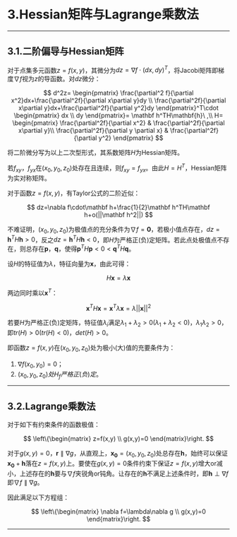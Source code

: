 # **3.Hessian矩阵与Lagrange乘数法**

---

## **3.1.二阶偏导与Hessian矩阵**

对于点集多元函数$z=f(x,y)$，其微分为$dz=\nabla f\cdot(dx,dy)^T$，将Jacobi矩阵即梯度$\nabla f$视为$z$的导函数。对$dz$微分：

$$
d^2z=
\begin{pmatrix}
\frac{\partial^2 f}{\partial x^2}dx+\frac{\partial^2f}{\partial x\partial y}dy \\
\frac{\partial^2f}{\partial x\partial y}dx+\frac{\partial^2f}{\partial y^2}dy
\end{pmatrix}^T\cdot
\begin{pmatrix}
dx \\
dy
\end{pmatrix}=
\mathbf h^TH\mathbf{h}\ ,\\ H=
\begin{pmatrix}
\frac{\partial^2f}{\partial x^2} & \frac{\partial^2f}{\partial x\partial y}\\
\frac{\partial^2f}{\partial y \partial x} & \frac{\partial^2f}{\partial y^2}
\end{pmatrix}
$$

将二阶微分写为以上二次型形式，其系数矩阵$H$为Hessian矩阵。

若$f_{xy}，f_{yx}$在$(x_0,y_0,z_0)$处存在且连续，则$f_{xy}=f_{yx}$。由此$H=H^T$，Hessian矩阵为实对称矩阵。

对于函数$z=f(x,y)$，有Taylor公式的二阶近似：

$$
dz=\nabla f\cdot\mathbf h+\frac{1}{2}\mathbf h^TH\mathbf h+o(||\mathbf h^2||)
$$

不难证明，$(x_0,y_0,z_0)$为极值点的充分条件为$\nabla f=\mathbf 0$，若极小值点存在，$dz=\mathbf h^TH\mathbf h>0$，反之$dz=\mathbf h^TH\mathbf h<0$，即$H$为严格正(负)定矩阵。若此点处极值点不存在，则总存在$\mathbf p，\mathbf q$，使得$\mathbf p^TH\mathbf p<0<\mathbf q^TH\mathbf q$。

设$H$的特征值为$\lambda$，特征向量为$\mathbf x$，由此可得：

$$
H\mathbf x=\lambda\mathbf x
$$

两边同时乘以$\mathbf x^T$：

$$
\mathbf x^TH\mathbf x= \mathbf x^T\lambda\mathbf x=\lambda ||\mathbf x||^2
$$

若要$H$为严格正(负)定矩阵，特征值$\lambda_i$满足$\lambda_1+\lambda_2>0(\lambda_1+\lambda_2<0)，\lambda_1\lambda_2>0$，即$tr(H)>0(tr(H)<0)，det(H)>0$。

即函数$z=f(x,y)$在$(x_0,y_0,z_0)$处为极小(大)值的充要条件为：

1. $\nabla f(x_0,y_0)=0$；
2. $(x_0,y_0,z_0)处H_f严格正(负)定$。

---

## **3.2.Lagrange乘数法**


对于如下有约束条件的函数极值：

$$
\left\{\begin{matrix} 
  z=f(x,y) \\  
  g(x,y)=0 
\end{matrix}\right. 
$$

对于$g(x,y)=0$，$\mathbf r \parallel \nabla g$，从直观上，$\mathbf {x_0}=(x_0,y_0,z_0)$处总存在$\mathbf h$，始终可以保证$\mathbf {x_0}+\mathbf h$落在$z=f(x,y)$上。要使在$g(x,y)=0$条件约束下保证$z=f(x,y)$增大or减小，上述存在的$\mathbf h$要与$\nabla f$夹锐角or钝角。让存在的$\mathbf h$不满足上述条件时，即$\mathbf h \perp \nabla f$即$\nabla f \parallel \nabla g$。

因此满足以下方程组：

$$
\left\{\begin{matrix} 
  \nabla f=\lambda\nabla g \\  
  g(x,y)=0 
\end{matrix}\right. 
$$

---



